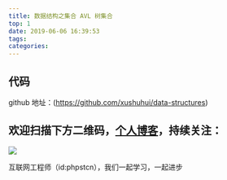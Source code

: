 ```yaml
---
title: 数据结构之集合 AVL 树集合
top: 1
date: 2019-06-06 16:39:53
tags:
categories:
---
```


## 代码

github 地址：(https://github.com/xushuhui/data-structures)

## 欢迎扫描下方二维码，[个人博客](https://www.phpst.cn)，持续关注：

![](https://ww1.sinaimg.cn/large/a616b9a4gy1g4xzv954a4j20760763yo.jpg)

互联网工程师（id:phpstcn），我们一起学习，一起进步
